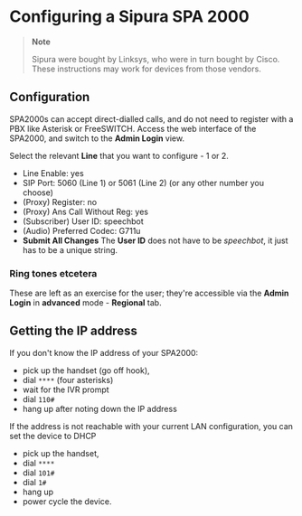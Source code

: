 # Configuring a Sipura SPA 2000

> **Note**
>
> Sipura were bought by Linksys, who were in turn bought by Cisco. These instructions may work for devices from those vendors.

## Configuration

SPA2000s can accept direct-dialled calls, and do not need to register with a PBX like Asterisk or FreeSWITCH. Access the web interface of the SPA2000, and switch to the **Admin Login** view.

Select the relevant **Line** that you want to configure - 1 or 2.

* Line Enable: yes
* SIP Port: 5060 (Line 1) or 5061 (Line 2) (or any other number you choose)
* (Proxy) Register: no
* (Proxy) Ans Call Without Reg: yes
* (Subscriber) User ID: speechbot
* (Audio) Preferred Codec: G711u
* **Submit All Changes**
The **User ID** does not have to be *speechbot*, it just has to be a unique string.

### Ring tones etcetera

These are left as an exercise for the user; they're accessible via the **Admin Login** in **advanced** mode - **Regional** tab.

## Getting the IP address

If you don't know the IP address of your SPA2000:
* pick up the handset (go off hook),
* dial `****` (four asterisks)
* wait for the IVR prompt
* dial `110#`
* hang up after noting down the IP address

If the address is not reachable with your current LAN configuration, you can set the device to DHCP

* pick up the handset,
* dial `****`
* dial `101#`
* dial `1#`
* hang up
* power cycle the device.